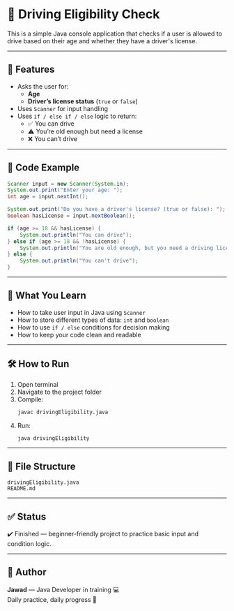 # 🚗 Driving Eligibility Check

This is a simple Java console application that checks if a user is allowed to drive based on their age and whether they have a driver's license.

---

## 📌 Features

- Asks the user for:
  - **Age**
  - **Driver’s license status** (`true` or `false`)
- Uses `Scanner` for input handling
- Uses `if / else if / else` logic to return:
  - ✅ You can drive
  - ⚠️ You’re old enough but need a license
  - ❌ You can’t drive

---

## 📄 Code Example

```java
Scanner input = new Scanner(System.in);
System.out.print("Enter your age: ");
int age = input.nextInt();

System.out.print("Do you have a driver's license? (true or false): ");
boolean hasLicense = input.nextBoolean();

if (age >= 18 && hasLicense) {
    System.out.println("You can drive");
} else if (age >= 18 && !hasLicense) {
    System.out.println("You are old enough, but you need a driving license");
} else {
    System.out.println("You can't drive");
}
```

---

## 🧠 What You Learn

- How to take user input in Java using `Scanner`
- How to store different types of data: `int` and `boolean`
- How to use `if / else` conditions for decision making
- How to keep your code clean and readable

---

## 🛠️ How to Run

1. Open terminal  
2. Navigate to the project folder  
3. Compile:
   ```bash
   javac drivingEligibility.java
   ```
4. Run:
   ```bash
   java drivingEligibility
   ```

---

## 📂 File Structure

```
drivingEligibility.java
README.md
```

---

## ✅ Status

✔️ Finished — beginner-friendly project to practice basic input and condition logic.

---

## 🙋 Author

**Jawad** — Java Developer in training 💻  
Daily practice, daily progress 💪
